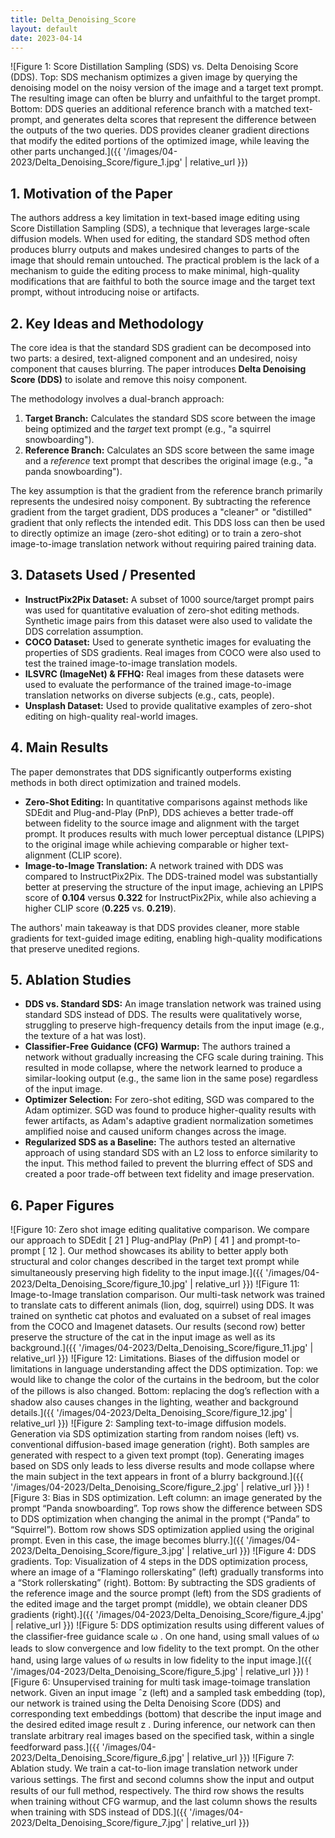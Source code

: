 ```yaml
---
title: Delta_Denoising_Score
layout: default
date: 2023-04-14
---
```

![Figure 1: Score Distillation Sampling (SDS) vs. Delta Denoising Score (DDS). Top: SDS mechanism optimizes a given image by querying the denoising model on the noisy version of the image and a target text prompt. The resulting image can often be blurry and unfaithful to the target prompt. Bottom: DDS queries an additional reference branch with a matched text-prompt, and generates delta scores that represent the difference between the outputs of the two queries. DDS provides cleaner gradient directions that modify the edited portions of the optimized image, while leaving the other parts unchanged.]({{ '/images/04-2023/Delta_Denoising_Score/figure_1.jpg' | relative_url }})
## 1. Motivation of the Paper
The authors address a key limitation in text-based image editing using Score Distillation Sampling (SDS), a technique that leverages large-scale diffusion models. When used for editing, the standard SDS method often produces blurry outputs and makes undesired changes to parts of the image that should remain untouched. The practical problem is the lack of a mechanism to guide the editing process to make minimal, high-quality modifications that are faithful to both the source image and the target text prompt, without introducing noise or artifacts.

## 2. Key Ideas and Methodology
The core idea is that the standard SDS gradient can be decomposed into two parts: a desired, text-aligned component and an undesired, noisy component that causes blurring. The paper introduces **Delta Denoising Score (DDS)** to isolate and remove this noisy component.

The methodology involves a dual-branch approach:
1.  **Target Branch:** Calculates the standard SDS score between the image being optimized and the *target* text prompt (e.g., "a squirrel snowboarding").
2.  **Reference Branch:** Calculates an SDS score between the same image and a *reference* text prompt that describes the original image (e.g., "a panda snowboarding").

The key assumption is that the gradient from the reference branch primarily represents the undesired noisy component. By subtracting the reference gradient from the target gradient, DDS produces a "cleaner" or "distilled" gradient that only reflects the intended edit. This DDS loss can then be used to directly optimize an image (zero-shot editing) or to train a zero-shot image-to-image translation network without requiring paired training data.

## 3. Datasets Used / Presented
*   **InstructPix2Pix Dataset:** A subset of 1000 source/target prompt pairs was used for quantitative evaluation of zero-shot editing methods. Synthetic image pairs from this dataset were also used to validate the DDS correlation assumption.
*   **COCO Dataset:** Used to generate synthetic images for evaluating the properties of SDS gradients. Real images from COCO were also used to test the trained image-to-image translation models.
*   **ILSVRC (ImageNet) & FFHQ:** Real images from these datasets were used to evaluate the performance of the trained image-to-image translation networks on diverse subjects (e.g., cats, people).
*   **Unsplash Dataset:** Used to provide qualitative examples of zero-shot editing on high-quality real-world images.

## 4. Main Results
The paper demonstrates that DDS significantly outperforms existing methods in both direct optimization and trained models.
*   **Zero-Shot Editing:** In quantitative comparisons against methods like SDEdit and Plug-and-Play (PnP), DDS achieves a better trade-off between fidelity to the source image and alignment with the target prompt. It produces results with much lower perceptual distance (LPIPS) to the original image while achieving comparable or higher text-alignment (CLIP score).
*   **Image-to-Image Translation:** A network trained with DDS was compared to InstructPix2Pix. The DDS-trained model was substantially better at preserving the structure of the input image, achieving an LPIPS score of **0.104** versus **0.322** for InstructPix2Pix, while also achieving a higher CLIP score (**0.225** vs. **0.219**).

The authors' main takeaway is that DDS provides cleaner, more stable gradients for text-guided image editing, enabling high-quality modifications that preserve unedited regions.

## 5. Ablation Studies
*   **DDS vs. Standard SDS:** An image translation network was trained using standard SDS instead of DDS. The results were qualitatively worse, struggling to preserve high-frequency details from the input image (e.g., the texture of a hat was lost).
*   **Classifier-Free Guidance (CFG) Warmup:** The authors trained a network without gradually increasing the CFG scale during training. This resulted in mode collapse, where the network learned to produce a similar-looking output (e.g., the same lion in the same pose) regardless of the input image.
*   **Optimizer Selection:** For zero-shot editing, SGD was compared to the Adam optimizer. SGD was found to produce higher-quality results with fewer artifacts, as Adam's adaptive gradient normalization sometimes amplified noise and caused uniform changes across the image.
*   **Regularized SDS as a Baseline:** The authors tested an alternative approach of using standard SDS with an L2 loss to enforce similarity to the input. This method failed to prevent the blurring effect of SDS and created a poor trade-off between text fidelity and image preservation.

## 6. Paper Figures
![Figure 10: Zero shot image editing qualitative comparison. We compare our approach to SDEdit [ 21 ] Plug-andPlay (PnP) [ 41 ] and prompt-to-prompt [ 12 ]. Our method showcases its ability to better apply both structural and color changes described in the target text prompt while simultaneously preserving high ﬁdelity to the input image.]({{ '/images/04-2023/Delta_Denoising_Score/figure_10.jpg' | relative_url }})
![Figure 11: Image-to-Image translation comparison. Our multi-task network was trained to translate cats to different animals (lion, dog, squirrel) using DDS. It was trained on synthetic cat photos and evaluated on a subset of real images from the COCO and Imagenet datasets. Our results (second row) better preserve the structure of the cat in the input image as well as its background.]({{ '/images/04-2023/Delta_Denoising_Score/figure_11.jpg' | relative_url }})
![Figure 12: Limitations. Biases of the diffusion model or limitations in language understanding affect the DDS optimization. Top: we would like to change the color of the curtains in the bedroom, but the color of the pillows is also changed. Bottom: replacing the dog’s reﬂection with a shadow also causes changes in the lighting, weather and background details.]({{ '/images/04-2023/Delta_Denoising_Score/figure_12.jpg' | relative_url }})
![Figure 2: Sampling text-to-image diffusion models. Generation via SDS optimization starting from random noises (left) vs. conventional diffusion-based image generation (right). Both samples are generated with respect to a given text prompt (top). Generating images based on SDS only leads to less diverse results and mode collapse where the main subject in the text appears in front of a blurry background.]({{ '/images/04-2023/Delta_Denoising_Score/figure_2.jpg' | relative_url }})
![Figure 3: Bias in SDS optimization. Left column: an image generated by the prompt “Panda snowboarding”. Top rows show the difference between SDS to DDS optimization when changing the animal in the prompt (“Panda” to “Squirrel”). Bottom row shows SDS optimization applied using the original prompt. Even in this case, the image becomes blurry.]({{ '/images/04-2023/Delta_Denoising_Score/figure_3.jpg' | relative_url }})
![Figure 4: DDS gradients. Top: Visualization of 4 steps in the DDS optimization process, where an image of a “Flamingo rollerskating” (left) gradually transforms into a “Stork rollerskating” (right). Bottom: By subtracting the SDS gradients of the reference image and the source prompt (left) from the SDS gradients of the edited image and the target prompt (middle), we obtain cleaner DDS gradients (right).]({{ '/images/04-2023/Delta_Denoising_Score/figure_4.jpg' | relative_url }})
![Figure 5: DDS optimization results using different values of the classiﬁer-free guidance scale ω . On one hand, using small values of ω leads to slow convergence and low ﬁdelity to the text prompt. On the other hand, using large values of ω results in low ﬁdelity to the input image.]({{ '/images/04-2023/Delta_Denoising_Score/figure_5.jpg' | relative_url }})
![Figure 6: Unsupervised training for multi task image-toimage translation network. Given an input image ˆz (left) and a sampled task embedding (top), our network is trained using the Delta Denoising Score (DDS) and corresponding text embeddings (bottom) that describe the input image and the desired edited image result z . During inference, our network can then translate arbitrary real images based on the speciﬁed task, within a single feedforward pass.]({{ '/images/04-2023/Delta_Denoising_Score/figure_6.jpg' | relative_url }})
![Figure 7: Ablation study. We train a cat-to-lion image translation network under various settings. The ﬁrst and second columns show the input and output results of our full method, respectively. The third row shows the results when training without CFG warmup, and the last column shows the results when training with SDS instead of DDS.]({{ '/images/04-2023/Delta_Denoising_Score/figure_7.jpg' | relative_url }})
